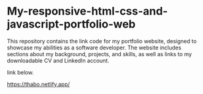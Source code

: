 # My-responsive-html-css-and-javascript-portfolio-web
This repository contains the link code for my portfolio website, designed to showcase my abilities as a software developer. The website includes sections about my background, projects, and skills, as well as links to my downloadable CV and LinkedIn account.

link below.

https://thabo.netlify.app/


